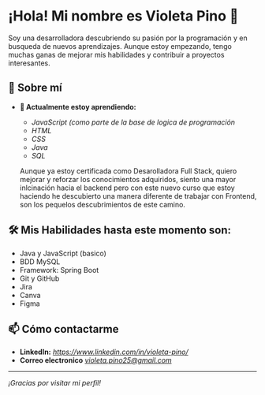# ¡Hola! Mi nombre es Violeta Pino 👋

Soy una desarrolladora descubriendo su pasión por la programación y en busqueda de nuevos aprendizajes. Aunque estoy empezando, tengo muchas ganas de mejorar mis habilidades y contribuir a proyectos interesantes.

## 🚀 Sobre mí

- **🌱 Actualmente estoy aprendiendo:**
  - *JavaScript (como parte de la base de logica de programación*
  - *HTML*
  - *CSS*
  - *Java*
  - *SQL*

   Aunque ya estoy certificada como Desarolladora Full Stack, quiero mejorar y reforzar los conocimientos adquiridos, siento una mayor inlcinación hacia el backend pero con este nuevo curso que estoy haciendo he descubierto una manera diferente de trabajar con Frontend, son los pequelos descubrimientos de este camino. 

## 🛠️ Mis Habilidades hasta este momento son: 
- Java y JavaScript (basico)
-  BDD MySQL
-  Framework: Spring Boot
-  Git y GitHub
-  Jira
-  Canva
-  Figma

## 📫 Cómo contactarme
- **LinkedIn:** *https://www.linkedin.com/in/violeta-pino/*
- **Correo electronico** *violeta.pino25@gmail.com*


---

*¡Gracias por visitar mi perfil!*
